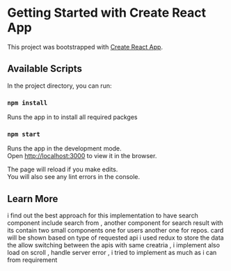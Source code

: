 # Getting Started with Create React App

This project was bootstrapped with [Create React App](https://github.com/facebook/create-react-app).

## Available Scripts

In the project directory, you can run:

### `npm install`

Runs the app in to install all required packges

### `npm start`

Runs the app in the development mode.\
Open [http://localhost:3000](http://localhost:3000) to view it in the browser.

The page will reload if you make edits.\
You will also see any lint errors in the console.

## Learn More

i find out the best approach for this implementation to have search component include search from , another component for search result with its contain two small components one for users another one for repos. card will be shown based on type of requested api i used redux to store the data the allow switching between the apis with same creatria , i implement also load on scroll , handle server error , i tried to implement as much as i can from requirement
